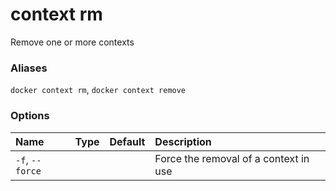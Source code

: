 # context rm

<!---MARKER_GEN_START-->
Remove one or more contexts

### Aliases

`docker context rm`, `docker context remove`

### Options

| Name            | Type | Default | Description                           |
|:----------------|:-----|:--------|:--------------------------------------|
| `-f`, `--force` |      |         | Force the removal of a context in use |


<!---MARKER_GEN_END-->
